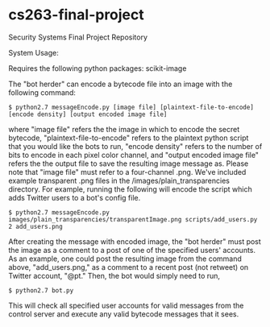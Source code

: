 # cs263-final-project
Security Systems Final Project Repository

System Usage:

Requires the following python packages:
    scikit-image

The "bot herder" can encode a bytecode file into an image with the following command: 

    $ python2.7 messageEncode.py [image file] [plaintext-file-to-encode] [encode density] [output encoded image file]

where "image file" refers the the image in which to encode the secret bytecode, "plaintext-file-to-encode" refers to the plaintext python script that you would like the bots to run, "encode density" refers to the number of bits to encode in each pixel color channel, and "output encoded image file" refers the the output file to save the resulting image message as. Please note that "image file" must refer to a four-channel .png. We've included example transparent .png files in the /images/plain_transparencies directory. For example, running the following will encode the script which adds Twitter users to a bot's config file.

    $ python2.7 messageEncode.py images/plain_transparencies/transparentImage.png scripts/add_users.py 2 add_users.png 

After creating the message with encoded image, the "bot herder" must post the image as a comment to a post of one of the specified users' accounts. As an example, one could post the resulting image from the command above, "add_users.png," as a comment to a recent post (not retweet) on Twitter account, "@pt." Then, the bot would simply need to run, 

    $ python2.7 bot.py
 
This will check all specified user accounts for valid messages from the control server and execute any valid bytecode messages that it sees.




